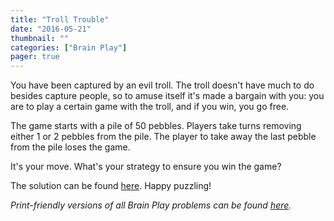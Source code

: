 ```yaml
---
title: "Troll Trouble"
date: "2016-05-21"
thumbnail: ""
categories: ["Brain Play"]
pager: true
---
```



You have been captured by an evil troll. The troll doesn't have much to do besides capture people, so to amuse itself it's made a bargain with you: you are to play a certain game with the troll, and if you win, you go free.

The game starts with a pile of 50 pebbles. Players take turns removing either 1 or 2 pebbles from the pile. The player to take away the last pebble from the pile loses the game.

It's your move. What's your strategy to ensure you win the game?

The solution can be found [here](/brain-play/troll-trouble-solution/). Happy puzzling!

*Print-friendly versions of all Brain Play problems can be found [here](/brain-play-problems-and-solutions/ "Brain Play Problems and Solutions").*
